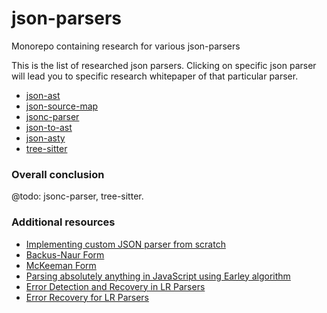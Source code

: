 # json-parsers
Monorepo containing research for various json-parsers

This is the list of researched json parsers. Clicking on specific json parser
will lead you to specific research whitepaper of that particular parser.

- [json-ast](./packages/json-ast)
- [json-source-map](./packages/json-source-map)
- [jsonc-parser](./packages/jsonc-parser)
- [json-to-ast](./packages/json-to-ast)
- [json-asty](./packages/json-asty)
- [tree-sitter](./packages/tree-sitter)

### Overall conclusion

@todo: jsonc-parser, tree-sitter.

### Additional resources

 - [Implementing custom JSON parser from scratch](https://lihautan.com/json-parser-with-javascript/)
 - [Backus-Naur Form](https://en.wikipedia.org/wiki/Backus%E2%80%93Naur_form)
 - [McKeeman Form](https://www.crockford.com/mckeeman.html)
 - [Parsing absolutely anything in JavaScript using Earley algorithm](https://medium.com/@gajus/parsing-absolutely-anything-in-javascript-using-earley-algorithm-886edcc31e5e)
 - [Error Detection and Recovery in LR Parsers](http://what-when-how.com/compiler-writing/bottom-up-parsing-compiler-writing-part-13/)
 - [Error Recovery for LR Parsers](http://www.dtic.mil/dtic/tr/fulltext/u2/a043470.pdf)
